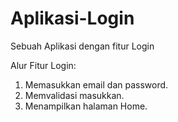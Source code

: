 # Aplikasi-Login
Sebuah Aplikasi dengan fitur Login<br>

Alur Fitur Login:<br>
1. Memasukkan email dan password.<br>
2. Memvalidasi masukkan.<br>
3. Menampilkan halaman Home.<br>
